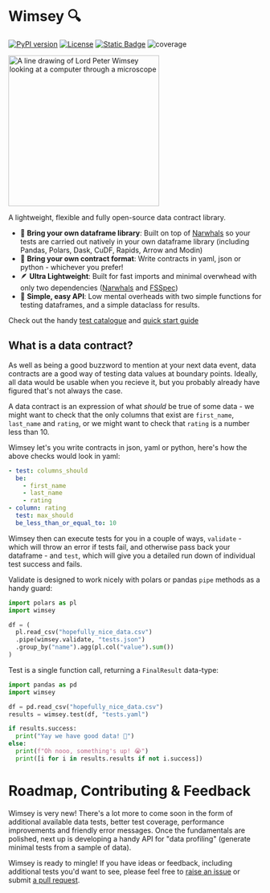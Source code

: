 # Wimsey 🔍

[![PyPI version](https://badge.fury.io/py/wimsey.svg)](https://pypi.org/project/wimsey/)
[![License](https://img.shields.io/github/license/benrutter/wimsey)](https://github.com/benrutter/wimsey/blob/main/LICENSE)
[![Static Badge](https://img.shields.io/badge/Docs-mkdocs-blue)](https://benrutter.github.io/wimsey)
![coverage](https://img.shields.io/badge/coverage-100-green)

<img src="./docs/assets/wimsey-on-a-computer.jpg" alt="A line drawing of Lord Peter Wimsey looking at a computer through a microscope" width="300" />

A lightweight, flexible and fully open-source data contract library.

- 🐋 **Bring your own dataframe library**: Built on top of [Narwhals](https://github.com/narwhals-dev/narwhals) so your tests are carried out natively in your own dataframe library (including Pandas, Polars, Dask, CuDF, Rapids, Arrow and Modin)
- 🎍 **Bring your own contract format**: Write contracts in yaml, json or python - whichever you prefer!
- 🪶 **Ultra Lightweight**: Built for fast imports and minimal overwhead with only two dependencies ([Narwhals](https://github.com/narwhals-dev/narwhals) and [FSSpec](https://github.com/fsspec/filesystem_spec))
- 🥔 **Simple, easy API**: Low mental overheads with two simple functions for testing dataframes, and a simple dataclass for results.

Check out the handy [test catalogue](https://benrutter.github.io/wimsey/possible_tests/) and [quick start guide](https://benrutter.github.io/wimsey/)

## What is a data contract?

As well as being a good buzzword to mention at your next data event, data contracts are a good way of testing data values at boundary points. Ideally, all data would be usable when you recieve it, but you probably already have figured that's not always the case.

A data contract is an expression of what *should* be true of some data - we might want to check that the only columns that exist are `first_name`, `last_name` and `rating`, or we might want to check that `rating` is a number less than 10.

Wimsey let's you write contracts in json, yaml or python, here's how the above checks would look in yaml:

```yaml
- test: columns_should
  be:
    - first_name
    - last_name
    - rating
- column: rating
  test: max_should
  be_less_than_or_equal_to: 10
```

Wimsey then can execute tests for you in a couple of ways, `validate` - which will throw an error if tests fail, and otherwise pass back your dataframe - and `test`, which will give you a detailed run down of individual test success and fails.

Validate is designed to work nicely with polars or pandas `pipe` methods as a handy guard:

```python
import polars as pl
import wimsey

df = (
  pl.read_csv("hopefully_nice_data.csv")
  .pipe(wimsey.validate, "tests.json")
  .group_by("name").agg(pl.col("value").sum())
)
```

Test is a single function call, returning a `FinalResult` data-type:

```python
import pandas as pd
import wimsey

df = pd.read_csv("hopefully_nice_data.csv")
results = wimsey.test(df, "tests.yaml")

if results.success:
  print("Yay we have good data! 🥳")
else:
  print(f"Oh nooo, something's up! 😭")
  print([i for i in results.results if not i.success])
```

# Roadmap, Contributing & Feedback

Wimsey is very new! There's a lot more to come soon in the form of additional available data tests, better test coverage, performance improvements and friendly error messages. Once the fundamentals are polished, next up is developing a handy API for "data profiling" (generate minimal tests from a sample of data).

Wimsey is ready to mingle! If you have ideas or feedback, including additional tests you'd want to see, please feel free to [raise an issue](https://github.com/benrutter/wimsey/issues) or submit [a pull request](https://github.com/benrutter/wimsey/pulls).
